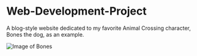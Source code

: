 # Web-Development-Project

A blog-style website dedicated to my favorite Animal Crossing character, Bones the dog, as an example.

![Image of Bones](https://vignette.wikia.nocookie.net/animalcrossing/images/9/91/NH-Bones_poster.png/revision/latest/scale-to-width-down/340?cb=20200522023638)
